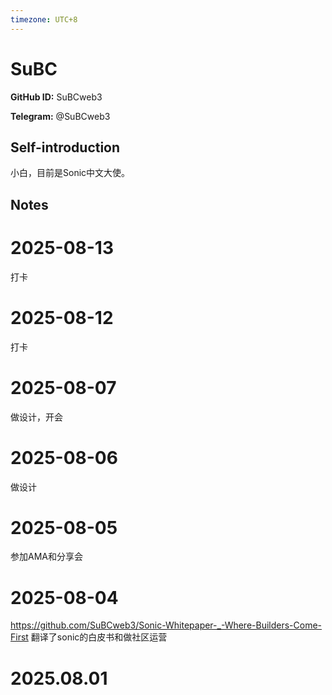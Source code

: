 ```yaml
---
timezone: UTC+8
---
```


# SuBC

**GitHub ID:** SuBCweb3

**Telegram:** @SuBCweb3

## Self-introduction

小白，目前是Sonic中文大使。

## Notes

<!-- Content_START -->
# 2025-08-13

打卡

# 2025-08-12

打卡

# 2025-08-07

做设计，开会

# 2025-08-06

做设计

# 2025-08-05

参加AMA和分享会

# 2025-08-04

https://github.com/SuBCweb3/Sonic-Whitepaper-_-Where-Builders-Come-First
翻译了sonic的白皮书和做社区运营

# 2025.08.01


<!-- Content_END -->
